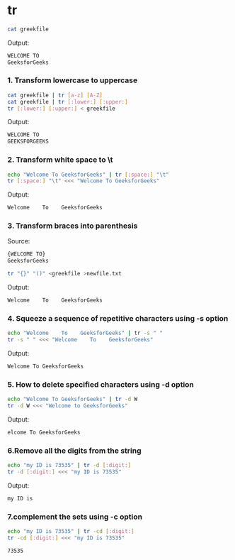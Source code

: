 # tr

```bash
cat greekfile
```

Output:
```bash
WELCOME TO 
GeeksforGeeks
```

### 1. Transform lowercase to uppercase
```bash
cat greekfile | tr [a-z] [A-Z]
cat greekfile | tr [:lower:] [:upper:]
tr [:lower:] [:upper:] < greekfile
```

Output:
```bash
WELCOME TO 
GEEKSFORGEEKS
```

### 2. Transform white space to \t
```bash
echo "Welcome To GeeksforGeeks" | tr [:space:] "\t"
tr [:space:] "\t" <<< "Welcome To GeeksforGeeks"
```

Output:
```bash
Welcome    To    GeeksforGeeks
```

### 3. Transform braces into parenthesis
Source:
```bash
{WELCOME TO} 
GeeksforGeeks
```

```bash
tr "{}" "()" <greekfile >newfile.txt
```

Output:
```bash
Welcome    To    GeeksforGeeks
```

### 4. Squeeze a sequence of repetitive characters using -s option
```bash
echo "Welcome    To    GeeksforGeeks" | tr -s " "
tr -s " " <<< "Welcome    To    GeeksforGeeks"
```

Output:
```bash
Welcome To GeeksforGeeks
```

### 5. How to delete specified characters using -d option
```bash
echo "Welcome To GeeksforGeeks" | tr -d W
tr -d W <<< "Welcome to GeeksforGeeks"
```

Output:
```bash
elcome To GeeksforGeeks
```

### 6.Remove all the digits from the string 
```bash
echo "my ID is 73535" | tr -d [:digit:]
tr -d [:digit:] <<< "my ID is 73535"
```

Output:
```bash
my ID is
```
### 7.complement the sets using -c option
```bash
echo "my ID is 73535" | tr -cd [:digit:]
tr -cd [:digit:] <<< "my ID is 73535"
```

```bash
73535
```
